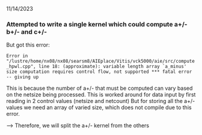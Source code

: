 
11/14/2023
### Attempted to write a single kernel which could compute a+/- b+/- and c+/-

But got this error:

```Error in "/lustre/home/nx08/nx08/searsm8/AIEplace/Vitis/vck5000/aie/src/compute_hpwl.cpp", line 18: (approximate): variable length array `a_minus' size computation requires control flow, not supported
*** fatal error -- giving up```

This is because the number of a+/- that must be computed can vary based on the netsize being processed. This is worked around for data input by first reading in 2 control values (netsize and netcount) But for storing all the a+/- values we need an array of varied size, which does not compile due to this error.

--> Therefore, we will split the a+/- kernel from the others
